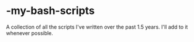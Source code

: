 # -my-bash-scripts
A collection of all the scripts I've written over the past 1.5 years. I'll add to it whenever possible.
